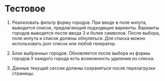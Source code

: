 # Тестовое

1) Реализовать фильтр форму городов. При вводе в поле инпута, выводится список, предлагающий подходящие варианты. Варианты городов выводятся после ввода 3 и более символов. После выбора, поле инпута и список должны обнуляться. Для списка можно использовать json список или любой генератор.

2) Блок выбранных городов. Обновляется после выбора из формы городов.У каждого города есть возможность удаления из списка.

3) Данные текущей сессии должны сохраняться после перезагрузки страницы.
